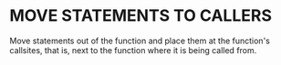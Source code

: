 # MOVE STATEMENTS TO CALLERS

Move statements out of the function and
place them at the function's callsites, that is, next to the function where it is being called from.
